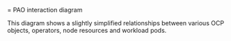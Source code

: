 = PAO interaction diagram

This diagram shows a slightly simplified relationships between various OCP objects, operators, node resources and workload pods.

